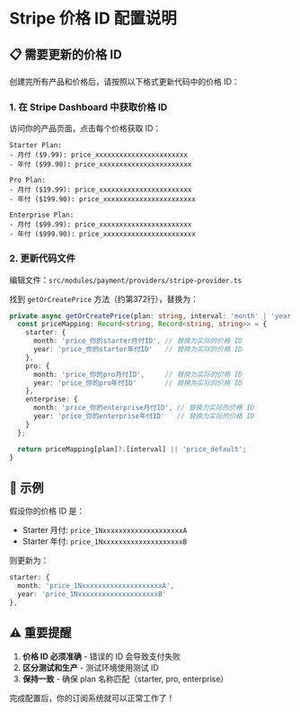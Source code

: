 # Stripe 价格 ID 配置说明

## 📋 需要更新的价格 ID

创建完所有产品和价格后，请按照以下格式更新代码中的价格 ID：

### 1. 在 Stripe Dashboard 中获取价格 ID

访问你的产品页面，点击每个价格获取 ID：

```
Starter Plan:
- 月付 ($9.99): price_xxxxxxxxxxxxxxxxxxxxxxx
- 年付 ($99.90): price_xxxxxxxxxxxxxxxxxxxxxxx

Pro Plan:
- 月付 ($19.99): price_xxxxxxxxxxxxxxxxxxxxxxx
- 年付 ($199.90): price_xxxxxxxxxxxxxxxxxxxxxxx

Enterprise Plan:
- 月付 ($99.99): price_xxxxxxxxxxxxxxxxxxxxxxx
- 年付 ($999.90): price_xxxxxxxxxxxxxxxxxxxxxxx
```

### 2. 更新代码文件

编辑文件：`src/modules/payment/providers/stripe-provider.ts`

找到 `getOrCreatePrice` 方法（约第372行），替换为：

```typescript
private async getOrCreatePrice(plan: string, interval: 'month' | 'year'): Promise<string> {
  const priceMapping: Record<string, Record<string, string>> = {
    starter: {
      month: 'price_你的starter月付ID', // 替换为实际的价格 ID
      year: 'price_你的starter年付ID'   // 替换为实际的价格 ID
    },
    pro: {
      month: 'price_你的pro月付ID',     // 替换为实际的价格 ID
      year: 'price_你的pro年付ID'       // 替换为实际的价格 ID
    },
    enterprise: {
      month: 'price_你的enterprise月付ID', // 替换为实际的价格 ID
      year: 'price_你的enterprise年付ID'   // 替换为实际的价格 ID
    }
  };

  return priceMapping[plan]?.[interval] || 'price_default';
}
```

## 🎯 示例

假设你的价格 ID 是：

- Starter 月付: `price_1NxxxxxxxxxxxxxxxxxxxxA`
- Starter 年付: `price_1NxxxxxxxxxxxxxxxxxxxxB`

则更新为：

```typescript
starter: {
  month: 'price_1NxxxxxxxxxxxxxxxxxxxxA',
  year: 'price_1NxxxxxxxxxxxxxxxxxxxxB'
},
```

## ⚠️ 重要提醒

1. **价格 ID 必须准确** - 错误的 ID 会导致支付失败
2. **区分测试和生产** - 测试环境使用测试 ID
3. **保持一致** - 确保 plan 名称匹配（starter, pro, enterprise）

完成配置后，你的订阅系统就可以正常工作了！
